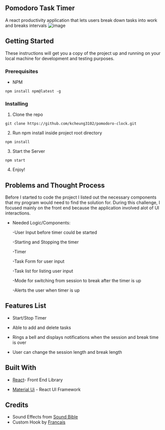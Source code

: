 ## Pomodoro Task Timer

A react productivity application that lets users break down tasks into work and breaks intervals
![image](https://user-images.githubusercontent.com/44646134/80221168-e6ec4a80-8612-11ea-98e1-f2712a1d1b45.png)


## Getting Started

These instructions will get you a copy of the project up and running on your local machine for development and testing purposes.

### Prerequisites

- NPM
```
npm install npm@latest -g
```

### Installing

1. Clone the repo

```
git clone https://github.com/kcheung3102/pomodoro-clock.git
```

2. Run npm install inside project root directory
```
npm install
```
3. Start the Server
```
npm start
```
4. Enjoy!

## Problems and Thought Process
Before I started to code the project I listed out the necessary components that my program would need to find the solution for. During this challenge, I focused mainly on the front end because the application involved alot of UI interactions.

* Needed Logic/Components:
     
     -User Input before timer could be started
     
     -Starting and Stopping the timer
     
     -Timer
     
     -Task Form for user input
     
     -Task list for listing user input
     
     -Mode for switching from session to break after the timer is up
     
     -Alerts the user when timer is up

## Features List
* Start/Stop Timer

* Able to add and delete tasks

* Rings a bell and displays notifications when the session and break time is over

* User can change the session length and break length

## Built With
* [React](https://reactjs.org/)- Front End Library 

* [Material Ui](https://material-ui.com/) - React UI Framework


## Credits
* Sound Effects from [Sound Bible](http://soundbible.com)
* Custom Hook by [Francais](https://overreacted.io/making-setinterval-declarative-with-react-hooks/)
